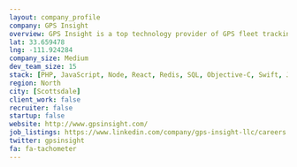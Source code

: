 ```yaml
---
layout: company_profile
company: GPS Insight
overview: GPS Insight is a top technology provider of GPS fleet tracking software for businesses with mobile assets. GPS Insight is considered one of the 'Best Places to Work' as voted in 2014 by the Phoenix Business Journal.
lat: 33.659478
lng: -111.924284
company_size: Medium
dev_team_size: 15
stack: [PHP, JavaScript, Node, React, Redis, SQL, Objective-C, Swift, Java, Android, Perl]
region: North
city: [Scottsdale]
client_work: false
recruiter: false
startup: false
website: http://www.gpsinsight.com/
job_listings: https://www.linkedin.com/company/gps-insight-llc/careers
twitter: gpsinsight
fa: fa-tachometer
---
```

